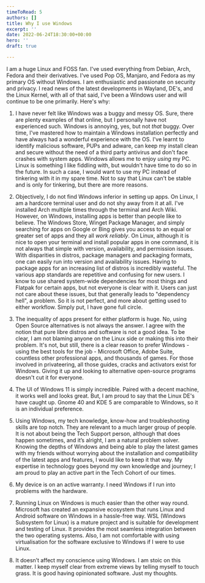 ```yaml
---
timeToRead: 5
authors: []
title: Why I use Windows
excerpt: ''
date: 2022-06-24T18:30:00+00:00
hero: ''
draft: true

---
```

I am a huge Linux and FOSS fan. I've used everything from Debian, Arch, Fedora and their derivatives. I've used Pop OS, Manjaro, and Fedora as my primary OS without Windows. I am enthusiastic and passionate on security and privacy. I read news of the latest developments in Wayland, DE's, and the Linux Kernel, with all of that said, I've been a Windows user and will continue to be one primarily. Here's why:

1) I have never felt like Windows was a buggy and messy OS. Sure, there are plenty examples of that online, but I personally have not experienced such. Windows is annoying, yes, but not *that* buggy. Over time, I've mastered how to maintain a Windows installation perfectly and have always had a wonderful experience with the OS. I've learnt to identify malicious software, PUPs and adware, can keep my install clean and secure without the need of a third party antivirus and don't face crashes with system apps. Windows allows me to enjoy *using* my PC. Linux is something I like fiddling with, but wouldn't have time to do so in the future. In such a case, I would want to use my PC instead of tinkering with it in my spare time. Not to say that Linux can't be stable and is only for tinkering, but there are more reasons.

2) Objectively, I do not find Windows inferior in setting up apps. On Linux, I am a hardcore terminal user and do not shy away from it at all. I've installed Arch multiple times through the terminal and Arch Wiki. However, on Windows, installing apps is better than people like to believe. The Windows Store, Winget Package Manager, and simply searching for apps on Google or Bing gives you access to an equal or greater set of apps and they all *work reliably*. On Linux, although it is nice to open your terminal and install popular apps in one command, it is not always that simple with version, availability, and permission issues. With disparities in distros, package managers and packaging formats, one can easily run into version and availability issues. Having to package apps for an increasing list of distros is incredibly wasteful. The various app standards are repetitive and confusing for new users. I know to use shared system-wide dependencies for most things and Flatpak for certain apps, but not everyone is clear with it. Users can just not care about these issues, but that generally leads to "dependency hell", a problem. So it is not perfect, and more about getting used to either workflow. Simply put, I have gone full circle.

3) The inequality of apps present for either platform is huge. No, using Open Source alternatives is not always the answer. I agree with the notion that pure libre distros and software is not a good idea. To be clear, I am not blaming anyone on the Linux side or making this into their problem. It's not, but still, there is a clear reason to prefer Windows - using the best tools for the job - Microsoft Office, Adobe Suite, countless other professional apps, and thousands of games. For those involved in privateering, all those guides, cracks and activators exist for Windows. Giving it up and looking to alternative open-source programs doesn't cut it for everyone.

4) The UI of Windows 11 is simply incredible. Paired with a decent machine, it works well and looks great. But, I am proud to say that the Linux DE's have caught up. Gnome 40 and KDE 5 are comparable to Windows, so it is an individual preference.

5) Using Windows, my tech knowledge, know-how and troubleshooting skills are top notch. They are relevant to a much larger group of people. It is not about being the Tech Support person, although that does happen sometimes, and it’s alright, I am a natural problem solver. Knowing the depths of Windows and being able to play the latest games with my friends without worrying about the installation and compatibility of the latest apps and features, I would like to keep it that way. My expertise in technology goes beyond my own knowledge and journey; I am proud to play an active part in the Tech Cohort of our times.

6) My device is on an active warranty. I need Windows if I run into problems with the hardware.

7) Running Linux on Windows is much easier than the other way round. Microsoft has created an expansive ecosystem that runs Linux and Android software on Windows in a hassle-free way. WSL (Windows Subsystem for Linux) is a mature project and is suitable for development and testing of Linux. It provides the most seamless integration between the two operating systems. Also, I am not comfortable with using virtualisation for the software exclusive to Windows if I were to use Linux.

8) It doesn’t affect my conscience using Windows. I am stoic on this matter. I keep myself clear from extreme views by telling myself to touch grass. It is good having opinionated software. Just my thoughts.